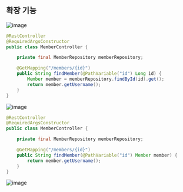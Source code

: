 ## **확장 기능**

![image](https://user-images.githubusercontent.com/79301439/188300472-0ce35e26-c07a-4ddc-bd78-1857406892ff.png)

```java
@RestController
@RequiredArgsConstructor
public class MemberController {

    private final MemberRepository memberRepository;

    @GetMapping("/members/{id}")
    public String findMember(@PathVariable("id") Long id) {
        Member member = memberRepository.findById(id).get();
        return member.getUsername();
    }
}
```

![image](https://user-images.githubusercontent.com/79301439/188300493-ec82ff34-cb8d-40f6-9d41-adca60426fc4.png)

```java
@RestController
@RequiredArgsConstructor
public class MemberController {

    private final MemberRepository memberRepository;

    @GetMapping("/members/{id}")
    public String findMember(@PathVariable("id") Member member) {
        return member.getUsername();
    }
}
```

![image](https://user-images.githubusercontent.com/79301439/188300531-083ea124-144c-48e8-a363-c74f6e718049.png)
